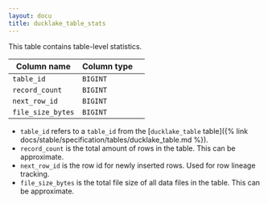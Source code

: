 ```yaml
---
layout: docu
title: ducklake_table_stats
---
```


This table contains table-level statistics.

| Column name       | Column type |             |
| ----------------- | ----------- | ----------- |
| `table_id`        | `BIGINT`    |             |
| `record_count`    | `BIGINT`    |             |
| `next_row_id`     | `BIGINT`    |             |
| `file_size_bytes` | `BIGINT`    |             |

- `table_id` refers to a `table_id` from the [`ducklake_table` table]({% link docs/stable/specification/tables/ducklake_table.md %}).
- `record_count` is the total amount of rows in the table. This can be approximate.
- `next_row_id` is the row id for newly inserted rows. Used for row lineage tracking.
- `file_size_bytes` is the total file size of all data files in the table. This can be approximate.
